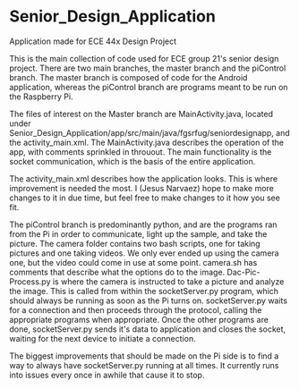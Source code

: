 # Senior_Design_Application
Application made for ECE 44x Design Project

This is the main collection of code used for ECE group 21's senior design project. There are two main branches,
the master branch and the piControl branch. The master branch is composed of code for the Android application, whereas
the piControl branch are programs meant to be run on the Raspberry Pi.

The files of interest on the Master branch are MainActivity.java, located under 
Senior_Design_Application/app/src/main/java/fgsrfug/seniordesignapp, and the activity_main.xml. The MainActivity.java 
describes the operation of the app, with comments sprinkled in throuout. The main functionality is the socket communication, 
which is the basis of the entire application.

The activity_main.xml describes how the application looks. This is where improvement is needed the most. I (Jesus Narvaez) hope
to make more changes to it in due time, but feel free to make changes to it how you see fit.

The piControl branch is predominantly python, and are the programs ran from the Pi in order to communicate, light up the sample,
and take the picture. The camera folder contains two bash scripts, one for taking pictures and one taking videos. 
We only ever ended up using the camera one, but the video could come in use at some point. camera.sh has comments that describe
what the options do to the image. Dac-Pic-Process.py is where the camera is instructed to take a picture and analyze the image.
This is called from within the socketServer.py program, which should always be running as soon as the Pi turns on. socketServer.py
waits for a connection and then proceeds through the protocol, calling the appropriate programs when appropriate. Once the other
programs are done, socketServer.py sends it's data to application and closes the socket, waiting for the next device to initiate
a connection.

The biggest improvements that should be made on the Pi side is to find a way to always have socketServer.py running at all times. 
It currently runs into issues every once in awhile that cause it to stop. 
